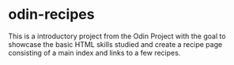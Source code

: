 # odin-recipes

This is a introductory project from the Odin Project with the goal
to showcase the basic HTML skills studied and create a recipe page
consisting of a main index and links to a few recipes.
